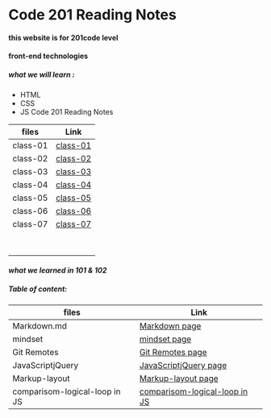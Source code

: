 # Code 201 Reading Notes

#### this website is for 201code level
#### front-end technologies

##### what we will learn :
* HTML
* CSS
* JS
Code 201 Reading Notes

| files | Link |
| ---  | --- | 
| class-01  |  [class-01 ](https://areenjaradat.github.io/reading-notes/class-01)   | 
| class-02  |  [class-02 ](https://areenjaradat.github.io/reading-notes/class-02)   | 
| class-03  |  [class-03 ](https://areenjaradat.github.io/reading-notes/class-03)   | 
| class-04  |  [class-04 ](https://areenjaradat.github.io/reading-notes/class-04)   | 
| class-05  |  [class-05 ](https://areenjaradat.github.io/reading-notes/class-05)   | 
| class-06  |  [class-06 ](https://areenjaradat.github.io/reading-notes/class-06)   | 
| class-07  |  [class-07 ](https://areenjaradat.github.io/reading-notes/class-07)   | 
| |  | 
| |  | 
| |  | 
| |  | 
| |  | 
| |  | 
| |  | 
| |  | 

#### *what we learned in 101 & 102*

##### Table of content:

| files | Link |
| ---  | --- | 
| Markdown.md |[Markdown page ](https://areenjaradat.github.io/reading-notes/Markdown)  | 
| mindset | [mindset page ](https://areenjaradat.github.io/reading-notes/mindset)   |
|Git Remotes | [Git Remotes page ](https://areenjaradat.github.io/reading-notes/Remotes) |
| JavaScriptjQuery | [JavaScriptjQuery page ](https://areenjaradat.github.io/reading-notes/JavaScriptjQuery)  |
| Markup-layout | [Markup-layout page ](https://areenjaradat.github.io/reading-notes/Markup-layout)  |
| comparisom-logical-loop in JS | [comparisom-logical-loop in JS ](https://areenjaradat.github.io/reading-notes/comp-log-loop)  |
